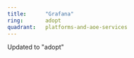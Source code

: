 ```yaml
---
title:      "Grafana"
ring:       adopt
quadrant:   platforms-and-aoe-services
---
```


Updated to "adopt"